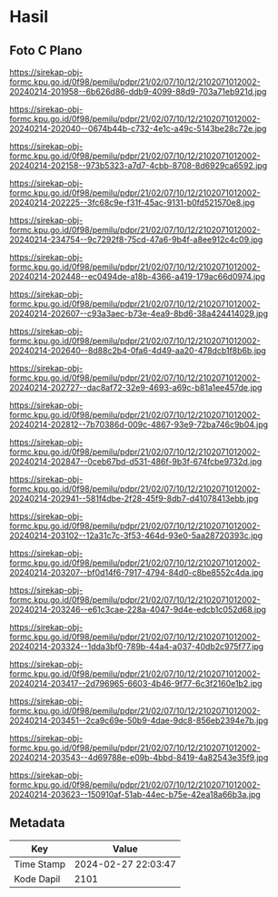 # Hasil

## Foto C Plano

https://sirekap-obj-formc.kpu.go.id/0f98/pemilu/pdpr/21/02/07/10/12/2102071012002-20240214-201958--6b626d86-ddb9-4099-88d9-703a71eb921d.jpg

https://sirekap-obj-formc.kpu.go.id/0f98/pemilu/pdpr/21/02/07/10/12/2102071012002-20240214-202040--0674b44b-c732-4e1c-a49c-5143be28c72e.jpg

https://sirekap-obj-formc.kpu.go.id/0f98/pemilu/pdpr/21/02/07/10/12/2102071012002-20240214-202158--973b5323-a7d7-4cbb-8708-8d6929ca6592.jpg

https://sirekap-obj-formc.kpu.go.id/0f98/pemilu/pdpr/21/02/07/10/12/2102071012002-20240214-202225--3fc68c9e-f31f-45ac-9131-b0fd521570e8.jpg

https://sirekap-obj-formc.kpu.go.id/0f98/pemilu/pdpr/21/02/07/10/12/2102071012002-20240214-234754--9c7292f8-75cd-47a6-9b4f-a8ee912c4c09.jpg

https://sirekap-obj-formc.kpu.go.id/0f98/pemilu/pdpr/21/02/07/10/12/2102071012002-20240214-202448--ec0494de-a18b-4366-a419-179ac66d0974.jpg

https://sirekap-obj-formc.kpu.go.id/0f98/pemilu/pdpr/21/02/07/10/12/2102071012002-20240214-202607--c93a3aec-b73e-4ea9-8bd6-38a424414029.jpg

https://sirekap-obj-formc.kpu.go.id/0f98/pemilu/pdpr/21/02/07/10/12/2102071012002-20240214-202640--8d88c2b4-0fa6-4d49-aa20-478dcb1f8b6b.jpg

https://sirekap-obj-formc.kpu.go.id/0f98/pemilu/pdpr/21/02/07/10/12/2102071012002-20240214-202727--dac8af72-32e9-4693-a69c-b81a1ee457de.jpg

https://sirekap-obj-formc.kpu.go.id/0f98/pemilu/pdpr/21/02/07/10/12/2102071012002-20240214-202812--7b70386d-009c-4867-93e9-72ba746c9b04.jpg

https://sirekap-obj-formc.kpu.go.id/0f98/pemilu/pdpr/21/02/07/10/12/2102071012002-20240214-202847--0ceb67bd-d531-486f-9b3f-674fcbe9732d.jpg

https://sirekap-obj-formc.kpu.go.id/0f98/pemilu/pdpr/21/02/07/10/12/2102071012002-20240214-202941--581f4dbe-2f28-45f9-8db7-d41078413ebb.jpg

https://sirekap-obj-formc.kpu.go.id/0f98/pemilu/pdpr/21/02/07/10/12/2102071012002-20240214-203102--12a31c7c-3f53-464d-93e0-5aa28720393c.jpg

https://sirekap-obj-formc.kpu.go.id/0f98/pemilu/pdpr/21/02/07/10/12/2102071012002-20240214-203207--bf0d14f6-7917-4794-84d0-c8be8552c4da.jpg

https://sirekap-obj-formc.kpu.go.id/0f98/pemilu/pdpr/21/02/07/10/12/2102071012002-20240214-203246--e61c3cae-228a-4047-9d4e-edcb1c052d68.jpg

https://sirekap-obj-formc.kpu.go.id/0f98/pemilu/pdpr/21/02/07/10/12/2102071012002-20240214-203324--1dda3bf0-789b-44a4-a037-40db2c975f77.jpg

https://sirekap-obj-formc.kpu.go.id/0f98/pemilu/pdpr/21/02/07/10/12/2102071012002-20240214-203417--2d796965-6603-4b46-9f77-6c3f2160e1b2.jpg

https://sirekap-obj-formc.kpu.go.id/0f98/pemilu/pdpr/21/02/07/10/12/2102071012002-20240214-203451--2ca9c69e-50b9-4dae-9dc8-856eb2394e7b.jpg

https://sirekap-obj-formc.kpu.go.id/0f98/pemilu/pdpr/21/02/07/10/12/2102071012002-20240214-203543--4d69788e-e09b-4bbd-8419-4a82543e35f9.jpg

https://sirekap-obj-formc.kpu.go.id/0f98/pemilu/pdpr/21/02/07/10/12/2102071012002-20240214-203623--150910af-51ab-44ec-b75e-42ea18a66b3a.jpg


## Metadata

| Key        | Value               |
| ---------- | ------------------- |
| Time Stamp | 2024-02-27 22:03:47 |
| Kode Dapil | 2101                |



